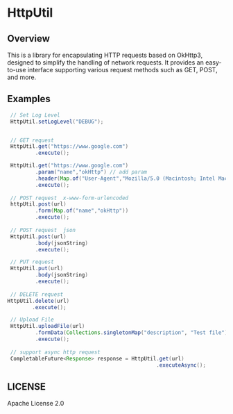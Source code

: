 # HttpUtil

## Overview
This is a library for encapsulating HTTP requests based on OkHttp3, designed to simplify the handling of network requests. It provides an easy-to-use interface supporting various request methods such as GET, POST, and more.

## Examples
```java
 // Set Log Level
 HttpUtil.setLogLevel("DEBUG");


 // GET request
 HttpUtil.get("https://www.google.com")
         .execute();

 HttpUtil.get("https://www.google.com")
         .param("name","okHttp") // add param
         .header(Map.of("User-Agent","Mozilla/5.0 (Macintosh; Intel Mac OS X 10_15_7) AppleWebKit/537.36 (KHTML, like Gecko) Chrome/126.0.0.0 Safari/537.36"))
         .execute();
 
 // POST request  x-www-form-urlencoded
 httpUtil.post(url)
         .form(Map.of("name","okHttp"))
         .execute();
 
 // POST request  json
 HttpUtil.post(url)
         .body(jsonString)
         .execute();

 // PUT request
 HttpUtil.put(url)
         .body(jsonString)
         .execute();
 
 // DELETE request
HttpUtil.delete(url)
        .execute();

 // Upload File 
 HttpUtil.uploadFile(url)
         .formData(Collections.singletonMap("description", "Test file"), Collections.singletonList(uploadFile))
         .execute();
 
 // support async http request
 CompletableFuture<Response> response = HttpUtil.get(url)
                                                .executeAsync();
```
## LICENSE
Apache License 2.0